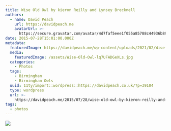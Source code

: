 ```yaml
---
title: Wise Old Owl by kieron Reilly and Lynsey Brecknell
authors:
  - name: David Peach
    url: https://davidpeach.me
    avatarUrl: >-
      https://secure.gravatar.com/avatar/4d7faf5eee1f055a85788c44936b8995eaab6dfb004e7854ec747ccb272e91ee?s=96&d=mm&r=g
date: 2015-07-28T15:01:00.000Z
metadata:
  featuredImage: https://davidpeach.me/wp-content/uploads/2021/02/Wise-Old-Owl.jpg
  media:
    featuredImage: /assets/Wise-Old-Owl-lq7UFADGeXLs.jpg
  categories:
    - Photos
  tags:
    - Birmingham
    - Birmingham Owls
  uuid: 11ty/import::wordpress::https://davidpeach.co.uk/?p=39104
  type: wordpress
  url: >-
    https://davidpeach.me/2015/07/28/wise-old-owl-by-kieron-reilly-and-lynsey-brecknell/
tags:
  - photos
---
```

[![](/assets/Wise-Old-Owl-758x1024-fwxmpvBwHklP.jpg)](/assets/Wise-Old-Owl-758x1024-fwxmpvBwHklP.jpg)
